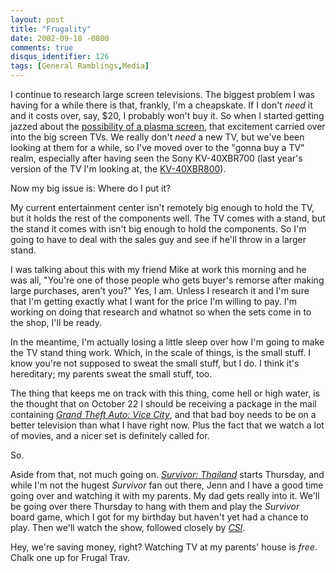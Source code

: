 ```yaml
---
layout: post
title: "Frugality"
date: 2002-09-18 -0800
comments: true
disqus_identifier: 126
tags: [General Ramblings,Media]
---
```

I continue to research large screen televisions. The biggest problem I
was having for a while there is that, frankly, I'm a cheapskate. If I
don't *need* it and it costs over, say, \$20, I probably won't buy it.
So when I started getting jazzed about the [possibility of a plasma
screen](/archive/2002/09/16/warm-thrill-of-confusion.aspx), that
excitement carried over into the big screen TVs. We really don't *need*
a new TV, but we've been looking at them for a while, so I've moved over
to the "gonna buy a TV" realm, especially after having seen the Sony
KV-40XBR700 (last year's version of the TV I'm looking at, the
[KV-40XBR800](http://www.sonystyle.com/home/item.jsp?itemid=50911&hierc=9685x9800x9801&catid=)).
 
 Now my big issue is: Where do I put it?
 
 My current entertainment center isn't remotely big enough to hold the
TV, but it holds the rest of the components well. The TV comes with a
stand, but the stand it comes with isn't big enough to hold the
components. So I'm going to have to deal with the sales guy and see if
he'll throw in a larger stand.
 
 I was talking about this with my friend Mike at work this morning and
he was all, "You're one of those people who gets buyer's remorse after
making large purchases, aren't you?" Yes, I am. Unless I research it and
I'm sure that I'm getting exactly what I want for the price I'm willing
to pay. I'm working on doing that research and whatnot so when the sets
come in to the shop, I'll be ready.
 
 In the meantime, I'm actually losing a little sleep over how I'm going
to make the TV stand thing work. Which, in the scale of things, is the
small stuff. I know you're not supposed to sweat the small stuff, but I
do. I think it's hereditary; my parents sweat the small stuff, too.
 
 The thing that keeps me on track with this thing, come hell or high
water, is the thought that on October 22 I should be receiving a package
in the mail containing [*Grand Theft Auto: Vice
City*](http://www.amazon.com/exec/obidos/ASIN/B0000696CZ/mhsvortex), and
that bad boy needs to be on a better television than what I have right
now. Plus the fact that we watch a lot of movies, and a nicer set is
definitely called for.
 
 So.
 
 Aside from that, not much going on. [*Survivor:
Thailand*](http://www.cbs.com/primetime/survivor5/) starts Thursday, and
while I'm not the hugest *Survivor* fan out there, Jenn and I have a
good time going over and watching it with my parents. My dad gets really
into it. We'll be going over there Thursday to hang with them and play
the *Survivor* board game, which I got for my birthday but haven't yet
had a chance to play. Then we'll watch the show, followed closely by
[*CSI*](http://www.cbs.com/primetime/csi/).
 
 Hey, we're saving money, right? Watching TV at my parents' house is
*free*. Chalk one up for Frugal Trav.
